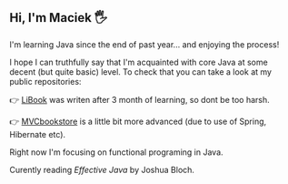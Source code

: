 ## Hi, I'm Maciek :raised_hand_with_fingers_splayed:

I'm learning Java since the end of past year... and enjoying the process!

I hope I can truthfully say that I'm acquainted with core Java at some decent (but quite basic) level.
To check that you can take a look at my public repositories:

:point_right: [LiBook](https://github.com/y-k-e-s/LiBook) was writen after 3 month of learning, so dont be too harsh.

:point_right: [MVCbookstore](https://github.com/y-k-e-s/MVCbookstore) is a little bit more advanced (due to use of Spring, Hibernate etc).

Right now I'm focusing on functional programing in Java.  

Curently reading *Effective Java* by Joshua Bloch.



<!--
**y-k-e-s/y-k-e-s** is a ✨ _special_ ✨ repository because its `README.md` (this file) appears on your GitHub profile.

Here are some ideas to get you started:

- 🔭 I’m currently working on ...
- 🌱 I’m currently learning ...
- 👯 I’m looking to collaborate on ...
- 🤔 I’m looking for help with ...
- 💬 Ask me about ...
- 📫 How to reach me: ...
- 😄 Pronouns: ...
- ⚡ Fun fact: ...
-->

